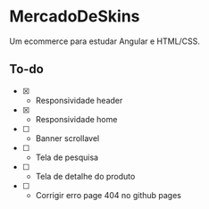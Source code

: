 # MercadoDeSkins

Um ecommerce para estudar Angular e HTML/CSS.

## To-do

 - [x] - Responsividade header
 - [x] - Responsividade home
 - [ ] - Banner scrollavel
 - [ ] - Tela de pesquisa
 - [ ] - Tela de detalhe do produto
 - [ ] - Corrigir erro page 404 no github pages
